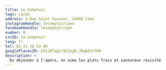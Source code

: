 ```yaml
---
title: Le Comptoir
tags: cards
address: 3 Rue Saint-Sauveur, 14000 Caen
instagramHandle: lecomptoircaen
facebookHandle: lecomptoircaen
number: 8
cssID: le-comptoir
lang: fr
tel: 02 31 38 53 40
googlePlacesID: ChIJKTagtr9CCkgR_JRwB2VtfH0
description: >
  Du déjeuner à l'apéro, on aime les plats frais et savoureux revisité avec des notes exotiques. A déguster si possible en terrasse!
---
```

